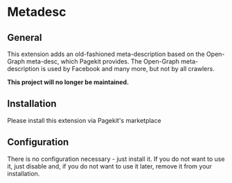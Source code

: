 # Metadesc

## General
This extension adds an old-fashioned meta-description based on the Open-Graph meta-desc, which Pagekit provides. The Open-Graph meta-description is used by Facebook and many more, but not by all crawlers.

**This project will no longer be maintained.**

## Installation
Please install this extension via Pagekit's marketplace

## Configuration
There is no configuration necessary - just install it. If you do not want to use it, just disable and, if you do not want to use it later, remove it from your installation.
